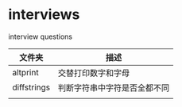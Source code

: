 # interviews
interview questions

| 文件夹      | 描述                         |
| ----------- | ---------------------------- |
| altprint    | 交替打印数字和字⺟           |
| diffstrings | 判断字符串中字符是否全都不同 |
|             |                              |

